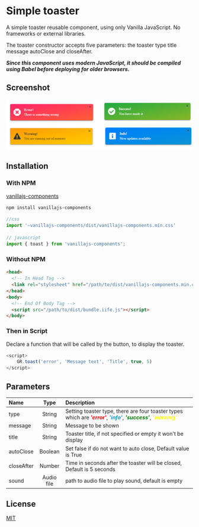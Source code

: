 # Simple toaster
A simple toaster reusable component, using only Vanilla JavaScript. No frameworks or external libraries.

The toaster constructor accepts five parameters: the toaster type title message autoClose and closeAfter.

***Since this component uses modern JavaScript, it should be compiled using Babel before deploying for older browsers.***
## Screenshot
![alt toaster](demo.png "Toaster")
## Installation
### With NPM

[vanillajs-components](https://www.npmjs.com/package/vanillajs-components)
```bash
npm install vanillajs-components
```

```javascript
//css
import '~vanillajs-components/dist/vanillajs-components.min.css'

// javascript
import { toast } from 'vanillajs-components';

```
### Without NPM

[comment]: <> (## <a target="_blank" href="https://github.com/EinsCMS/eins-modal/archive/refs/heads/master.zip">Download</a>)


```html
<head>
  <!-- In Head Tag -->
  <link rel="stylesheet" href="/path/to/dist/vanillajs-components.min.css">
</head>
<body>
  <!-- End Of Body Tag -->
  <script src="/path/to/dist/bundle.iife.js"></script>
</body>
```
### Then in Script
Declare a function that will be called by the button, to display the toaster.

```javascript
<script>
    GR.toast('error', 'Message text', 'Title', true, 5)
</script>
```
## Parameters
| Name      | Type | Description|
| :---        |    :----:   | :--- |
| type        | String      | Setting toaster type, there are four toaster types which are <span style="color:red">***'error'***</span>, <span style="color:#1d93d2">***'info'***</span>, <span style="color:green">***'success'***</span>, <span style="color:yellow">***'warning'***</span>   |
| message   | String        | Message to be shown      |
| title   | String        | Toaster title, if not specified or empty it won't be display      |
| autoClose   | Boolean        | Set false if do not want to auto close, Default value is True      |
| closeAfter   | Number        | Time in seconds after the toaster will be closed, Default is 5 seconds    |
| sound   | Audio file        | path to audio file to play sound, default is empty    |

## License
[MIT](https://choosealicense.com/licenses/mit/)
